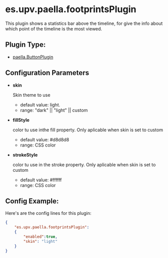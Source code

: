 # es.upv.paella.footprintsPlugin

This plugin shows a statistics bar above the timeline, for give the info about which point of the timeline is the most viewed.


## Plugin Type:
- [paella.ButtonPlugin](../plugin_type.md)

## Configuration Parameters

* **skin**

	Skin theme to use
	- default value: light.
	- range: "dark" || "light" || custom

* **fillStyle**

	color tu use inthe fill property. Only aplicable when skin is set to custom
	- default value: #d8d8d8
	- range: CSS color

* **strokeStyle**

	color tu use in the stroke  property. Only aplicable when skin is set to custom
	- default value: #ffffff
	- range: CSS color


## Config Example:

Here's are the config lines for this plugin:

```json
{
	"es.upv.paella.footprintsPlugin":
	{
		"enabled":true, 
		"skin": "light"
	}
}
```
